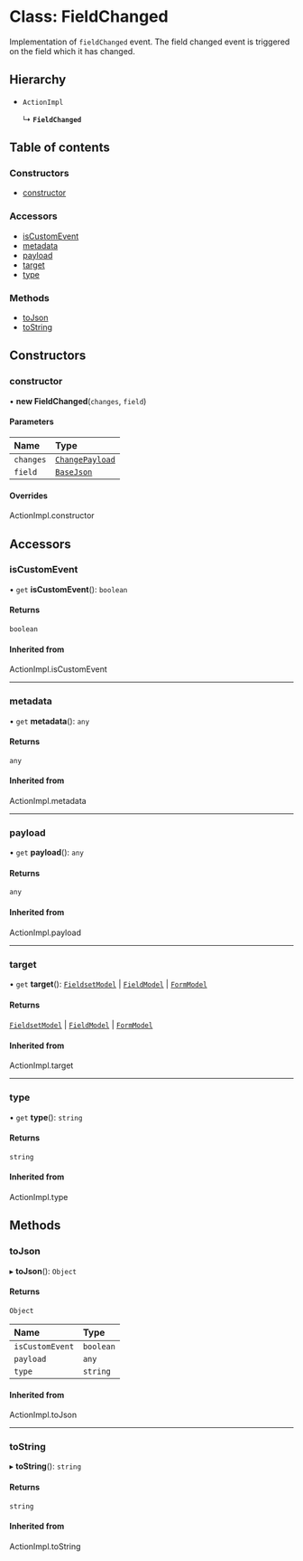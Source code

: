 # Class: FieldChanged

Implementation of `fieldChanged` event. The field changed event is triggered on the field which it has changed.

## Hierarchy

- `ActionImpl`

  ↳ **`FieldChanged`**

## Table of contents

### Constructors

- [constructor](FieldChanged.md#constructor)

### Accessors

- [isCustomEvent](FieldChanged.md#iscustomevent)
- [metadata](FieldChanged.md#metadata)
- [payload](FieldChanged.md#payload)
- [target](FieldChanged.md#target)
- [type](FieldChanged.md#type)

### Methods

- [toJson](FieldChanged.md#tojson)
- [toString](FieldChanged.md#tostring)

## Constructors

### constructor

• **new FieldChanged**(`changes`, `field`)

#### Parameters

| Name | Type |
| :------ | :------ |
| `changes` | [`ChangePayload`](../README.md#changepayload) |
| `field` | [`BaseJson`](../README.md#basejson) |

#### Overrides

ActionImpl.constructor

## Accessors

### isCustomEvent

• `get` **isCustomEvent**(): `boolean`

#### Returns

`boolean`

#### Inherited from

ActionImpl.isCustomEvent

___

### metadata

• `get` **metadata**(): `any`

#### Returns

`any`

#### Inherited from

ActionImpl.metadata

___

### payload

• `get` **payload**(): `any`

#### Returns

`any`

#### Inherited from

ActionImpl.payload

___

### target

• `get` **target**(): [`FieldsetModel`](../interfaces/FieldsetModel.md) \| [`FieldModel`](../interfaces/FieldModel.md) \| [`FormModel`](../interfaces/FormModel.md)

#### Returns

[`FieldsetModel`](../interfaces/FieldsetModel.md) \| [`FieldModel`](../interfaces/FieldModel.md) \| [`FormModel`](../interfaces/FormModel.md)

#### Inherited from

ActionImpl.target

___

### type

• `get` **type**(): `string`

#### Returns

`string`

#### Inherited from

ActionImpl.type

## Methods

### toJson

▸ **toJson**(): `Object`

#### Returns

`Object`

| Name | Type |
| :------ | :------ |
| `isCustomEvent` | `boolean` |
| `payload` | `any` |
| `type` | `string` |

#### Inherited from

ActionImpl.toJson

___

### toString

▸ **toString**(): `string`

#### Returns

`string`

#### Inherited from

ActionImpl.toString

